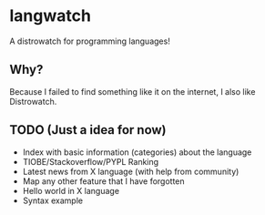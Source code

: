 # langwatch
A distrowatch for programming languages!

## Why?

Because I failed to find something like it on the internet, I also like Distrowatch.

## TODO (Just a idea for now)

- Index with basic information (categories) about the language
- TIOBE/Stackoverflow/PYPL Ranking
- Latest news from X language (with help from community)
- Map any other feature that I have forgotten
- Hello world in X language
- Syntax example
